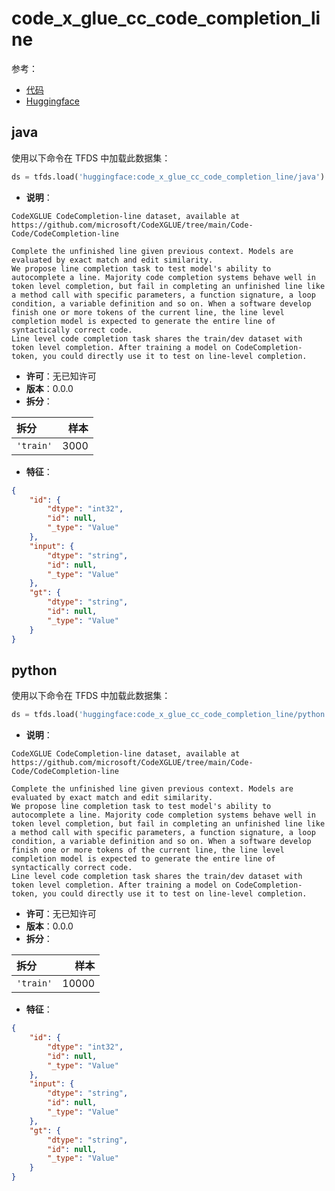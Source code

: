 # code_x_glue_cc_code_completion_line

参考：

- [代码](https://github.com/huggingface/datasets/blob/master/datasets/code_x_glue_cc_code_completion_line)
- [Huggingface](https://huggingface.co/datasets/code_x_glue_cc_code_completion_line)

## java

使用以下命令在 TFDS 中加载此数据集：

```python
ds = tfds.load('huggingface:code_x_glue_cc_code_completion_line/java')
```

- **说明**：

```
CodeXGLUE CodeCompletion-line dataset, available at https://github.com/microsoft/CodeXGLUE/tree/main/Code-Code/CodeCompletion-line

Complete the unfinished line given previous context. Models are evaluated by exact match and edit similarity.
We propose line completion task to test model's ability to autocomplete a line. Majority code completion systems behave well in token level completion, but fail in completing an unfinished line like a method call with specific parameters, a function signature, a loop condition, a variable definition and so on. When a software develop finish one or more tokens of the current line, the line level completion model is expected to generate the entire line of syntactically correct code.
Line level code completion task shares the train/dev dataset with token level completion. After training a model on CodeCompletion-token, you could directly use it to test on line-level completion.
```

- **许可**：无已知许可
- **版本**：0.0.0
- **拆分**：

拆分 | 样本
:-- | --:
`'train'` | 3000

- **特征**：

```json
{
    "id": {
        "dtype": "int32",
        "id": null,
        "_type": "Value"
    },
    "input": {
        "dtype": "string",
        "id": null,
        "_type": "Value"
    },
    "gt": {
        "dtype": "string",
        "id": null,
        "_type": "Value"
    }
}
```

## python

使用以下命令在 TFDS 中加载此数据集：

```python
ds = tfds.load('huggingface:code_x_glue_cc_code_completion_line/python')
```

- **说明**：

```
CodeXGLUE CodeCompletion-line dataset, available at https://github.com/microsoft/CodeXGLUE/tree/main/Code-Code/CodeCompletion-line

Complete the unfinished line given previous context. Models are evaluated by exact match and edit similarity.
We propose line completion task to test model's ability to autocomplete a line. Majority code completion systems behave well in token level completion, but fail in completing an unfinished line like a method call with specific parameters, a function signature, a loop condition, a variable definition and so on. When a software develop finish one or more tokens of the current line, the line level completion model is expected to generate the entire line of syntactically correct code.
Line level code completion task shares the train/dev dataset with token level completion. After training a model on CodeCompletion-token, you could directly use it to test on line-level completion.
```

- **许可**：无已知许可
- **版本**：0.0.0
- **拆分**：

拆分 | 样本
:-- | --:
`'train'` | 10000

- **特征**：

```json
{
    "id": {
        "dtype": "int32",
        "id": null,
        "_type": "Value"
    },
    "input": {
        "dtype": "string",
        "id": null,
        "_type": "Value"
    },
    "gt": {
        "dtype": "string",
        "id": null,
        "_type": "Value"
    }
}
```
